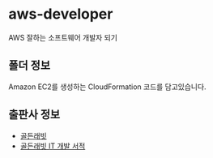 # aws-developer
AWS 잘하는 소프트웨어 개발자 되기

## 폴더 정보
<!-- 必須事項 -->
Amazon EC2를 생성하는 CloudFormation 코드를 담고있습니다.

## 출판사 정보
<!-- 必須事項 -->
- [골든래빗](https://goldenrabbit.co.kr/)
- [골든래빗 IT 개발 서적](https://goldenrabbit.co.kr/product-category/books/it/)